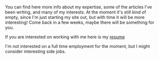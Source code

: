 You can find here more info about my expertise, some of the articles I've been writing, and many of my interests.
At the moment it's still kind of empty, since I'm just starting my site out, but with time it will be more interesting!
Come back in a few weeks, maybe there will be something for you. 

If you are interested on working with me here is my [resume](/cv.pdf)

I'm not interested on a full time employment for the moment, but I might consider interesting side jobs.

